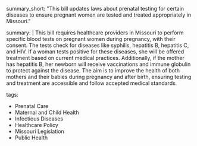 summary_short: "This bill updates laws about prenatal testing for certain diseases to ensure pregnant women are tested and treated appropriately in Missouri."

summary: |
  This bill requires healthcare providers in Missouri to perform specific blood tests on pregnant women during pregnancy, with their consent. The tests check for diseases like syphilis, hepatitis B, hepatitis C, and HIV. If a woman tests positive for these diseases, she will be offered treatment based on current medical practices. Additionally, if the mother has hepatitis B, her newborn will receive vaccinations and immune globulin to protect against the disease. The aim is to improve the health of both mothers and their babies during pregnancy and after birth, ensuring testing and treatment are accessible and follow accepted medical standards.

tags:
  - Prenatal Care
  - Maternal and Child Health
  - Infectious Diseases
  - Healthcare Policy
  - Missouri Legislation
  - Public Health
